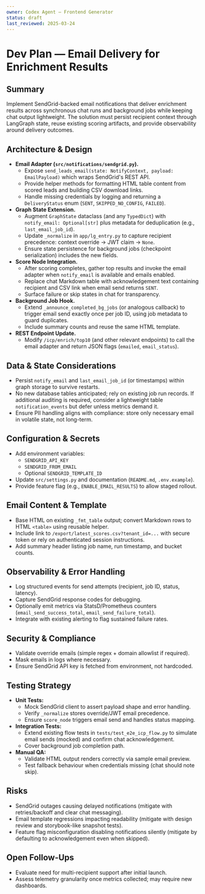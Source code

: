 ```yaml
---
owner: Codex Agent – Frontend Generator
status: draft
last_reviewed: 2025-03-24
---
```


# Dev Plan — Email Delivery for Enrichment Results

## Summary
Implement SendGrid-backed email notifications that deliver enrichment results across synchronous chat runs and background jobs while keeping chat output lightweight. The solution must persist recipient context through LangGraph state, reuse existing scoring artifacts, and provide observability around delivery outcomes.

## Architecture & Design
- **Email Adapter (`src/notifications/sendgrid.py`).**
  - Expose `send_leads_email(state: NotifyContext, payload: EmailPayload)` which wraps SendGrid's REST API.
  - Provide helper methods for formatting HTML table content from scored leads and building CSV download links.
  - Handle missing credentials by logging and returning a `DeliveryStatus` enum (`SENT`, `SKIPPED_NO_CONFIG`, `FAILED`).
- **Graph State Extension.**
  - Augment `GraphState` dataclass (and any `TypedDict`) with `notify_email: Optional[str]` plus metadata for deduplication (e.g., `last_email_job_id`).
  - Update `_normalize` in `app/lg_entry.py` to capture recipient precedence: context override → JWT claim → `None`.
  - Ensure state persistence for background jobs (checkpoint serialization) includes the new fields.
- **Score Node Integration.**
  - After scoring completes, gather top results and invoke the email adapter when `notify_email` is available and emails enabled.
  - Replace chat Markdown table with acknowledgement text containing recipient and CSV link when email send returns `SENT`.
  - Surface failure or skip states in chat for transparency.
- **Background Job Hook.**
  - Extend `_announce_completed_bg_jobs` (or analogous callback) to trigger email send exactly once per job ID, using job metadata to guard duplicates.
  - Include summary counts and reuse the same HTML template.
- **REST Endpoint Update.**
  - Modify `/icp/enrich/top10` (and other relevant endpoints) to call the email adapter and return JSON flags (`emailed`, `email_status`).

## Data & State Considerations
- Persist `notify_email` and `last_email_job_id` (or timestamps) within graph storage to survive restarts.
- No new database tables anticipated; rely on existing job run records. If additional auditing is required, consider a lightweight table `notification_events` but defer unless metrics demand it.
- Ensure PII handling aligns with compliance: store only necessary email in volatile state, not long-term.

## Configuration & Secrets
- Add environment variables:
  - `SENDGRID_API_KEY`
  - `SENDGRID_FROM_EMAIL`
  - Optional `SENDGRID_TEMPLATE_ID`
- Update `src/settings.py` and documentation (`README.md`, `.env.example`).
- Provide feature flag (e.g., `ENABLE_EMAIL_RESULTS`) to allow staged rollout.

## Email Content & Template
- Base HTML on existing `_fmt_table` output; convert Markdown rows to HTML `<table>` using reusable helper.
- Include link to `/export/latest_scores.csv?tenant_id=...` with secure token or rely on authenticated session instructions.
- Add summary header listing job name, run timestamp, and bucket counts.

## Observability & Error Handling
- Log structured events for send attempts (recipient, job ID, status, latency).
- Capture SendGrid response codes for debugging.
- Optionally emit metrics via StatsD/Prometheus counters (`email_send_success_total`, `email_send_failure_total`).
- Integrate with existing alerting to flag sustained failure rates.

## Security & Compliance
- Validate override emails (simple regex + domain allowlist if required).
- Mask emails in logs where necessary.
- Ensure SendGrid API key is fetched from environment, not hardcoded.

## Testing Strategy
- **Unit Tests:**
  - Mock SendGrid client to assert payload shape and error handling.
  - Verify `_normalize` stores override/JWT email precedence.
  - Ensure `score_node` triggers email send and handles status mapping.
- **Integration Tests:**
  - Extend existing flow tests in `tests/test_e2e_icp_flow.py` to simulate email sends (mocked) and confirm chat acknowledgement.
  - Cover background job completion path.
- **Manual QA:**
  - Validate HTML output renders correctly via sample email preview.
  - Test fallback behaviour when credentials missing (chat should note skip).

## Risks
- SendGrid outages causing delayed notifications (mitigate with retries/backoff and clear chat messaging).
- Email template regressions impacting readability (mitigate with design review and storybook-like snapshot tests).
- Feature flag misconfiguration disabling notifications silently (mitigate by defaulting to acknowledgement even when skipped).

## Open Follow-Ups
- Evaluate need for multi-recipient support after initial launch.
- Assess telemetry granularity once metrics collected; may require new dashboards.

